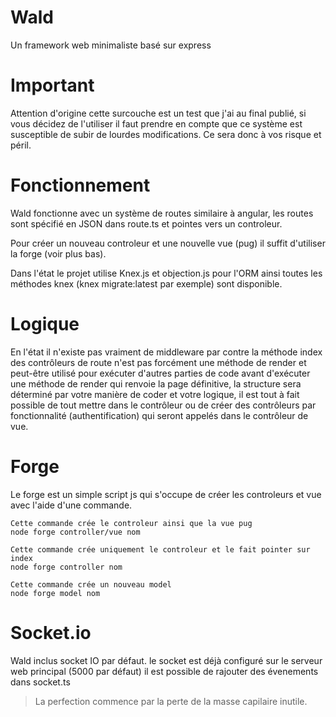 # Wald
Un framework web minimaliste basé sur express
# Important
Attention d'origine cette surcouche est un test que j'ai au final publié, si vous décidez de l'utiliser il faut prendre en compte que ce système est susceptible de subir de lourdes modifications. Ce sera donc à vos risque et péril.
# Fonctionnement
Wald fonctionne avec un système de routes similaire à angular, les routes sont spécifié en JSON dans route.ts et pointes vers un controleur.

Pour créer un nouveau controleur et une nouvelle vue (pug) il suffit d'utiliser la forge (voir plus bas).

Dans l'état le projet utilise Knex.js et objection.js pour l'ORM ainsi toutes les méthodes knex (knex migrate:latest par exemple) sont disponible.
# Logique
En l'état il n'existe pas vraiment de middleware par contre la méthode index des contrôleurs de route n'est pas forcément une méthode de render et peut-être utilisé pour exécuter d'autres parties de code avant d'exécuter une méthode de render qui renvoie la page définitive, la structure sera déterminé par votre manière de coder et votre logique, il est tout à fait possible de tout mettre dans le contrôleur ou de créer des contrôleurs par fonctionnalité (authentification) qui seront appelés dans le contrôleur de vue.
# Forge
Le forge est un simple script js qui s'occupe de créer les controleurs et vue avec l'aide d'une commande.
```
Cette commande crée le controleur ainsi que la vue pug
node forge controller/vue nom

Cette commande crée uniquement le controleur et le fait pointer sur index
node forge controller nom

Cette commande crée un nouveau model
node forge model nom
```
# Socket.io
Wald inclus socket IO par défaut. le socket est déjà configuré sur le serveur web principal (5000 par défaut) il est possible de rajouter des évenements dans socket.ts

> La perfection commence par la perte de la masse capilaire inutile.